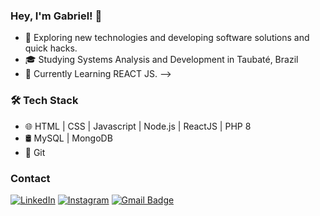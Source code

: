 ### Hey, I'm Gabriel! 👋

- 🤔 Exploring new technologies and developing software solutions and quick hacks.
- 🎓 Studying Systems Analysis and Development in Taubaté, Brazil
- 🌱 Currently Learning REACT JS.
-->
### 🛠 Tech Stack 
  
- 🌐   HTML | CSS | Javascript | Node.js | ReactJS | PHP 8
- 🛢   MySQL | MongoDB
- 🔧  Git 

### Contact

<a href="https://www.linkedin.com/in/gabriel-dos-santos1910/" target="_blank"><img src="https://img.shields.io/badge/Linkedin-%230077B5.svg?&style=flat-square&logo=linkedin&logoColor=white" alt="LinkedIn"></a>
<a href="https://www.instagram.com/gabds19/" target="_blank"><img src="https://img.shields.io/badge/Instagram-%23E4405F.svg?&style=flat-square&logo=instagram&logoColor=white" alt="Instagram"></a>
[![Gmail Badge](https://img.shields.io/badge/-Gmail-c14438?style=flat-square&logo=Gmail&logoColor=white&link=mailto:jeffjeff0197@gmail.com)](mailto:gabrields.dev@gmail.com)

